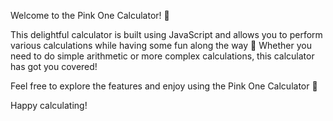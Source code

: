 Welcome to the Pink One Calculator! 🌺

This delightful calculator is built using JavaScript and allows you to perform various calculations while having some fun along the way 🌟 Whether you need to do simple arithmetic or more complex calculations, this calculator has got you covered!

Feel free to explore the features and enjoy using the Pink One Calculator 🌺

Happy calculating!
